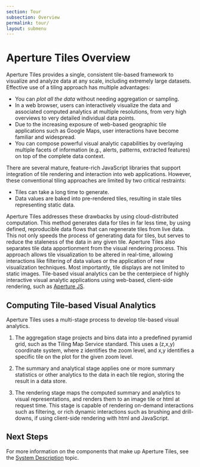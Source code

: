 ```yaml
---
section: Tour
subsection: Overview
permalink: tour/
layout: submenu
---
```


Aperture Tiles Overview
=======================

Aperture Tiles provides a single, consistent tile-based framework to visualize and analyze data at any scale, including extremely large datasets. Effective use of a tiling approach has multiple advantages:

* You can *plot all the data* without needing aggregation or sampling.
* In a web browser, users can interactively visualize the data and associated computed analytics at multiple resolutions, from very high overviews to very detailed individual data points.
* Due to the increasing exposure of web-based geographic tile applications such as Google Maps, user interactions have become familiar and widespread.
* You can compose powerful visual analytic capabilities by overlaying multiple facets of information (e.g., alerts, patterns, extracted features) on top of the complete data context.

There are several mature, feature-rich JavaScript libraries that support integration of tile rendering and interaction into web applications. However, these conventional tiling approaches are limited by two critical restraints:

* Tiles can take a long time to generate.
* Data values are baked into pre-rendered tiles, resulting in stale tiles representing static data.

Aperture Tiles addresses these drawbacks by using cloud-distributed computation. This method generates data for tiles in far less time, by using defined, reproducible data flows that can regenerate tiles from live data. This not only speeds the process of generating data for tiles, but serves to reduce the staleness of the data in any given tile. Aperture Tiles also separates tile data apportionment from the visual rendering process. This approach allows tile visualization to be altered in real-time, allowing interactions like filtering of data values or the application of new visualization techniques. Most importantly, tile displays are not limited to static images. Tile-based visual analytics can be the centerpiece of highly interactive visual analytic applications using web-based, client-side rendering, such as [Aperture JS](http://aperturejs.com/).

Computing Tile-based Visual Analytics
-------------------------------------

Aperture Tiles uses a multi-stage process to develop tile-based visual analytics. 

1. The aggregation stage projects and bins data into a predefined pyramid grid, such as the Tiling Map Service standard.  This uses a (z,x,y) coordinate system, where z identifies the zoom level, and x,y identifies a specific tile on the plot for the given zoom level. 

2. The summary and analytical stage applies one or more summary statistics or other analytics to the data in each tile region, storing the result in a data store. 

3. The rendering stage maps the computed summary and analytics to visual representations, and renders them to an image tile or html at request time. This stage is capable of rendering on-demand interactions such as filtering, or rich dynamic interactions such as brushing and drill-downs, if using client-side rendering with html and JavaScript.

## Next Steps

For more information on the components that make up Aperture Tiles, see the [System Description](components/) topic.